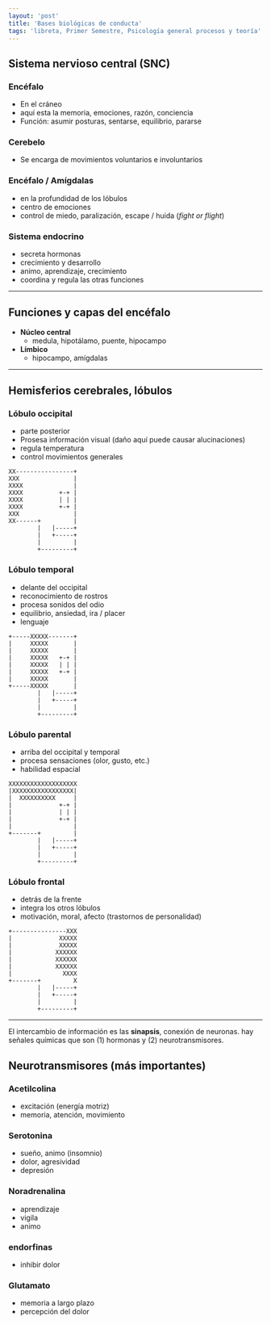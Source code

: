 ```yaml
---
layout: 'post'
title: 'Bases biológicas de conducta'
tags: 'libreta, Primer Semestre, Psicología general procesos y teoría'
---
```


## Sistema nervioso central (SNC)

### Encéfalo

* En el cráneo
* aquí esta la memoria, emociones, razón, conciencia 
* Función: asumir posturas,  sentarse, equilibrio, pararse

### Cerebelo

* Se encarga de movimientos voluntarios e involuntarios

### Encéfalo / Amígdalas

* en la profundidad de los lóbulos
* centro de emociones
* control de miedo, paralización, escape / huida (*fight or flight*)

### Sistema endocrino

* secreta hormonas
* crecimiento y desarrollo
* animo, aprendizaje, crecimiento
* coordina y regula las otras funciones

---

## Funciones y capas del encéfalo

+ **Núcleo central**
	- medula, hipotálamo, puente, hipocampo
+ **Límbico**
	- hipocampo, amígdalas

---

## Hemisferios cerebrales, lóbulos


### Lóbulo occipital

* parte posterior
* Prosesa información visual (daño aquí puede causar alucinaciones)
* regula temperatura
* control movimientos generales


````
XX----------------+
XXX               |
XXXX              |
XXXX          +-+ |
XXXX          | | |
XXXX          +-+ |
XXX               |
XX------+         |
        |   |-----+
        |   +-----+
        |         |
        +---------+
````


### Lóbulo temporal

* delante del occipital
* reconocimiento de rostros
* procesa sonidos del odio
* equilibrio, ansiedad, ira / placer
* lenguaje

````
+-----XXXXX-------+
|     XXXXX       |
|     XXXXX       |
|     XXXXX   +-+ |
|     XXXXX   | | |
|     XXXXX   +-+ |
|     XXXXX       |
+-----XXXXX       |
        |   |-----+
        |   +-----+
        |         |
        +---------+
````


### Lóbulo parental

* arriba del occipital y temporal
* procesa sensaciones (olor, gusto, etc.)
* habilidad espacial

````
XXXXXXXXXXXXXXXXXXX
|XXXXXXXXXXXXXXXXX|
|  XXXXXXXXXX     |
|             +-+ |
|             | | |
|             +-+ |
|                 |
+-------+         |
        |   |-----+
        |   +-----+
        |         |
        +---------+
````

### Lóbulo frontal

* detrás de la frente
* integra los otros lóbulos
* motivación, moral, afecto (trastornos de personalidad)


````
+---------------XXX
|             XXXXX
|             XXXXX
|            XXXXXX
|            XXXXXX
|            XXXXXX
|              XXXX
+-------+         X
        |   |-----+
        |   +-----+
        |         |
        +---------+
````


---


El intercambio de información es las **sinapsis**, conexión de neuronas. hay señales químicas que son (1) hormonas y (2) neurotransmisores.

## Neurotransmisores (más importantes)

### Acetilcolina

* excitación (energía motriz)
* memoria, atención, movimiento

### Serotonina

* sueño, animo (insomnio)
* dolor, agresividad
* depresión

### Noradrenalina

* aprendizaje
* vigila 
* animo

### endorfinas

* inhibir dolor

### Glutamato

* memoria a largo plazo
* percepción del dolor
